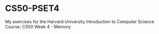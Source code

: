 # CS50-PSET4

My exercises for the Harvard University Introduction to Computer Science Course: CS50 Week 4 - Memory
